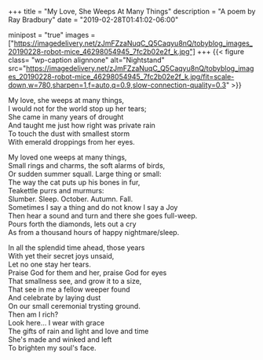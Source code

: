 +++
title = "My Love, She Weeps At Many Things"
description = "A poem by Ray Bradbury"
date = "2019-02-28T01:41:02-06:00"

minipost = "true"
images = ["https://imagedelivery.net/zJmFZzaNuqC_Q5Caqyu8nQ/tobyblog_images_20190228-robot-mice_46298054945_7fc2b02e2f_k.jpg"]
+++
{{< figure class= "wp-caption alignnone" alt="Nightstand" src="https://imagedelivery.net/zJmFZzaNuqC_Q5Caqyu8nQ/tobyblog_images_20190228-robot-mice_46298054945_7fc2b02e2f_k.jpg/fit=scale-down,w=780,sharpen=1,f=auto,q=0.9,slow-connection-quality=0.3" >}}

My love, she weeps at many things,<br>
I would not for the world stop up her tears;<br>
She came in many years of drought<br>
And taught me just how right was private rain<br>
To touch the dust with smallest storm <br>
With emerald droppings from her eyes.<br>
<!--more-->
My loved one weeps at many things,<br>
Small rings and charms, the soft alarms of birds,<br>
Or sudden summer squall. Large thing or small:<br>
The way the cat puts up his bones in fur,<br>
Teakettle purrs and murmurs:<br>
Slumber. Sleep. October. Autumn. Fall.<br>
Sometimes I say a thing and do not know I say a Joy<br>
Then hear a sound and turn and there she goes full-weep.<br>
Pours forth the diamonds, lets out a cry<br>
As from a thousand hours of happy nightmare/sleep.<br>

In all the splendid time ahead, those years<br>
With yet their secret joys unsaid,<br>
Let no one stay her tears.<br>
Praise God for them and her, praise God for eyes<br>
That smallness see, and grow it to a size,<br>
That see in me a fellow weeper found<br>
And celebrate by laying dust<br>
On our small ceremonial trysting ground.<br>
Then am I rich?<br>
Look here… I wear with grace<br>
The gifts of rain and light and love and time<br>
She's made and winked and left<br>
To brighten my soul's face.<br>
